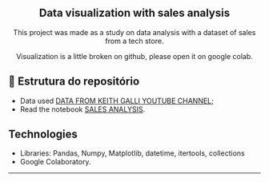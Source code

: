 <h2 align="center">
  Data visualization with sales analysis
</h2>

<p align="center">
  This project was made as a study on data analysis with a dataset of sales from a tech store.</a>
</p>
<p align="center">
  Visualization is a little broken on github, please open it on google colab.</a>
</p>

## 📄 Estrutura do repositório

- Data used [DATA FROM KEITH GALLI YOUTUBE CHANNEL](https://github.com/andrade-adsf/sales_analysis/tree/main/Sales_Data);
- Read the notebook [SALES ANALYSIS](https://colab.research.google.com/drive/1wmEk8HzxlHBITdBjKVNdhv6GLQUF0MXn?usp=sharing).

## Technologies

- Libraries: Pandas, Numpy, Matplotlib, datetime, itertools, collections
- Google Colaboratory.

---
